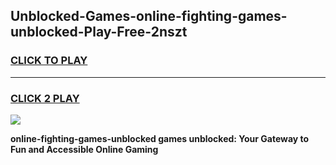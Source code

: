 
## Unblocked-Games-online-fighting-games-unblocked-Play-Free-2nszt
<h3>
<a href="https://premium76.site?title=online-fighting-games-unblocked&ref=22A">CLICK TO PLAY</a></h3>
<hr>

<h3>
<a href="https://premium76.site?title=online-fighting-games-unblocked&ref=22A">CLICK 2 PLAY</a>
  
</h3>

<a href="https://premium76.site?title=online-fighting-games-unblocked&ref=22A"><img src="https://clearcache.store/games.png"></a>


**online-fighting-games-unblocked games unblocked: Your Gateway to Fun and Accessible Online Gaming**
